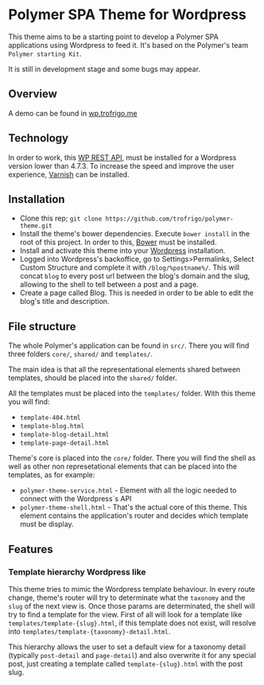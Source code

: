 # Polymer SPA Theme for Wordpress

This theme aims to be a starting point to develop a Polymer SPA applications using Wordpress to feed it. It's based on the Polymer's team `Polymer starting Kit`.


It is still in development stage and some bugs may appear.

## Overview
A demo can be found in [wp.trofrigo.me](http://wp.trofrigo.me)
## Technology
In order to work, this [WP REST API](http://v2.wp-api.org/), must be installed for a Wordpress version lower than 4.7.3.
To increase the speed and improve the user experience, [Varnish](https://varnish-cache.org/) can be installed.


## Installation
* Clone this rep; `git clone https://github.com/trofrigo/polymer-theme.git`
* Install the theme's bower dependencies. Execute `bower install` in the root of this project. In order to this,
[Bower](https://bower.io/#install-bower) must be installed.
* Install and activate this theme into your [Wordpress](https://wordpress.org) installation.
* Logged into Wordpress's backoffice, go to Settings>Permalinks, Select Custom Structure and complete it with
`/blog/%postname%/`. This will concat `blog` to every post url between the blog's domain and the slug, allowing to
the shell to tell between a post and a page.
* Create a page called Blog. This is needed in order to be able to edit the blog's title and description.

## File structure
The whole Polymer's application can be found in `src/`. There you will find three folders `core/`, `shared/` and `templates/`.

The main idea is that all the representational elements shared between templates, should be placed into the `shared/` folder.

All the templates must be placed into the `templates/` folder. With this theme you will find:
* `template-404.html`
* `template-blog.html`
* `template-blog-detail.html`
* `template-page-detail.html`

Theme's core is placed into the `core/` folder. There you will find the shell as well as other non represetational
elements that can be placed into the templates, as for example:
* `polymer-theme-service.html` - Element with all the logic needed to connect with the Wordpress`s API
* `polymer-theme-shell.html` - That's the actual core of this theme. This element contains the application's router and
decides which template must be display.

## Features
### Template hierarchy Wordpress like
This theme tries to mimic the Wordpress template behaviour. In every route change, theme's router will try to determinate
what the `taxonomy` and the `slug` of the next view is. Once those params are determinated, the shell will try to find a
template for the view. First of all will look for a template like `templates/template-{slug}.html`,
if this template does not exist, will resolve into `templates/template-{taxonomy}-detail.html`.

This hierarchy allows the user to set a default view for a taxonomy detail (typically `post-detail` and `page-detail`)
and also overwrite it for any special post, just creating a template called `template-{slug}.html` with the post slug.
